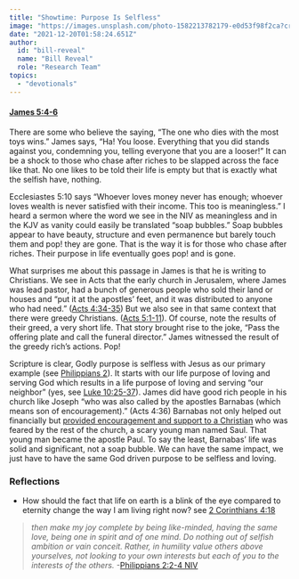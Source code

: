 ```yaml
---
title: "Showtime: Purpose Is Selfless"
image: "https://images.unsplash.com/photo-1582213782179-e0d53f98f2ca?crop=entropy&cs=srgb&fm=jpg&ixid=Mnw5NjYxfDB8MXxzZWFyY2h8MTB8fFRydXRofGVufDB8fHx8MTYxODIzNjM3Mw&ixlib=rb-1.2.1&q=85"
date: "2021-12-20T01:58:24.651Z"
author:
  id: "bill-reveal"
  name: "Bill Reveal"
  role: "Research Team"
topics:
  - "devotionals"
---
```

#### [James 5:4-6][1]

There are some who believe the saying, “The one who dies with the most toys wins.” James says, “Ha! You loose. Everything that you did stands against you, condemning you, telling everyone that you are a looser!” It can be a shock to those who chase after riches to be slapped across the face like that. No one likes to be told their life is empty but that is exactly what the selfish have, nothing.

Ecclesiastes 5:10 says “Whoever loves money never has enough; whoever loves wealth is never satisfied with their income. This too is meaningless.” I heard a sermon where the word we see in the NIV as meaningless and in the KJV as vanity could easily be translated “soap bubbles.” Soap bubbles appear to have beauty, structure and even permanence but barely touch them and pop! they are gone. That is the way it is for those who chase after riches. Their purpose in life eventually goes pop! and is gone.

What surprises me about this passage in James is that he is writing to Christians. We see in Acts that the early church in Jerusalem, where James was lead pastor, had a bunch of generous people who sold their land or houses and “put it at the apostles’ feet, and it was distributed to anyone who had need.” ([Acts 4:34-35][2]) But we also see in that same context that there were greedy Christians. ([Acts 5:1-11][3]). Of course, note the results of their greed, a very short life. That story brought rise to the joke, “Pass the offering plate and call the funeral director.” James witnessed the result of the greedy rich’s actions. Pop!

Scripture is clear, Godly purpose is selfless with Jesus as our primary example (see [Philippians 2][4]). It starts with our life purpose of loving and serving God which results in a life purpose of loving and serving “our neighbor” (yes, see [Luke 10:25-37][5]). James did have good rich people in his church like Joseph “who was also called by the apostles Barnabas (which means son of encouragement).” (Acts‬ ‭4:36) Barnabas not only helped out financially but [provided encouragement and support to a Christian][6] who was feared by the rest of the church, a scary young man named Saul. That young man became the apostle Paul. To say the least, Barnabas’ life was solid and significant, not a soap bubble.‬ We can have the same impact, we just have to have the same God driven purpose to be selfless and loving.

### Reflections
- How should the fact that life on earth is a blink of the eye compared to eternity change the way I am living right now? see [2 Corinthians 4:18][7]

> _then make my joy complete by being like-minded, having the same love, being one in spirit and of one mind. Do nothing out of selfish ambition or vain conceit. Rather, in humility value others above yourselves, not looking to your own interests but each of you to the interests of the others._ -[Philippians 2:2-4 NIV][8]

[1]:	https://biblehub.com/context/james/5-4.htm
[2]:	https://biblehub.com/context/acts/4-32.htm
[3]:	https://biblehub.com/context/acts/5-1.htm
[4]:	https://biblehub.com/niv/phillipians/2.htm
[5]:	https://biblehub.com/context/luke/10-25.htm
[6]:	https://biblehub.com/context/acts/9-26.htm
[7]:	https://biblehub.com/context/2_corinthians/4-16.htm
[8]:	https://biblehub.com/context/philippians/2-2.htm
